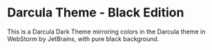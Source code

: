 # Darcula Theme - Black Edition

This is a Darcula Dark Theme mirroring colors in the Darcula theme in WebStorm by JetBrains, with pure black background.
